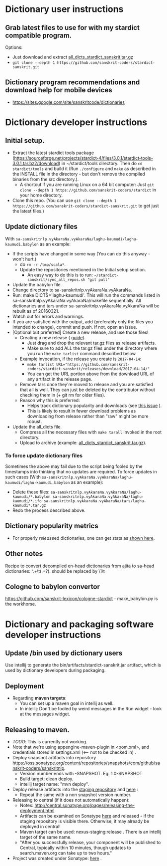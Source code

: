 # Dictionary user instructions
## Grab latest files to use for with my stardict compatible program.
Options:
* Just download and extract [all_dicts_stardict_sanskrit.tar.gz](https://archive.org/download/stardict_collections/all_dicts_stardict_sanskrit.tar.gz)
* `git clone --depth 1 https://github.com/sanskrit-coders/stardict-sanskrit.git`

## Dictionary program recommendations and download help for mobile devices
* <https://sites.google.com/site/sanskritcode/dictionaries>

# Dictionary developer instructions
## Initial  setup.
* Extract the latest stardict tools package (<https://sourceforge.net/projects/stardict-4/files/3.0.1/stardict-tools-3.0.1.tar.bz2/download>) in ~/stardict/tools directory. Then do `cd stardict/tools` and build it (Run `./configure` and `make` as described in the INSTALL file in the directory - but don't remove the compiled binaries from the src directory.).
  * A shortcut if you are running Linux on a 64 bit computer: Just `git clone --depth 1 https://github.com/sanskrit-coders/stardict` in your home directory.
* Clone this repo. (You can use `git clone --depth 1 https://github.com/sanskrit-coders/stardict-sanskrit.git` to get just the latest files.)

## Update dictionary files
With `sa-sanskritnlp.vyAkaraNa.vyAkaraNa/laghu-kaumudi/laghu-kaumudi.babylon` as an example:
* If the scripts have changed in some way (You can do this anyway - won't hurt.)
	* do `rm -r /tmp/scala*`.
	* Update the repositories mentioned in the Initial setup section.
		* An easy way to do this is to run: `~/stardict-sanskrit/sync_all_repos.sh "git pull"`
* Update the babylon file.
* Change directory to sa-sanskritnlp.vyAkaraNa.vyAkaraNa.
* Run: make DICTS='laghu-kaumudi'. This will run the commands listed in sa-sanskritnlp.vyAkaraNa.vyAkaraNa/makefile sequentially. All dictionaries and tars under sa-sanskritnlp.vyAkaraNa.vyAkaraNa will be rebuilt as of 20160321.
* Watch out for errors and warnings.
* If you are satisfied with the output, add (preferably only the files you intended to change), commit and push. If not, open an issue.
* [Optional but preferred] Create a new release, and use those files!
  * Creating a new release ( [guide](https://help.github.com/articles/creating-releases/)).
    * Just drag and drop the relevant tar.gz files as release artifacts.
    * Make sure to add ALL the tar.gz files under the directory where you run the `make tarlist` command described below.
  * Example invocation, if the release you create is `2017-04-14`:
    * `make tarlist URL="https://github.com/sanskrit-coders/stardict-sanskrit/releases/download/2017-04-14/"`
    * You can get the URL portion above from the download URL of any artifact in the release page.
  * Remove tars once they're moved to release and you are satisfied that all is well. They can just be deleted by the contributor without checking them in (+ git rm for older files).
  * Reason why this is preferred:
    * Helps track dictionary popularity and downloads (see [this issue](https://github.com/sanskrit-coders/stardict-dictionary-updater/issues/12) ).
    * This is likely to result in fewer download problems as downloading from release rather than "raw" might be more robust.
* Update the all_dicts file.
  * Compress all the necessary files with `make tarall` invoked in the root directory.
  * Upload to archive (example: [all_dicts_stardict_sanskrit.tar.gz](https://archive.org/download/stardict_collections/all_dicts_stardict_sanskrit.tar.gz)).

### To force update dictionary files
Sometimes the above may fail due to the script being fooled by the timestamps into thinking that no updates are required. To force updates in such cases (With `sa-sanskritnlp.vyAkaraNa.vyAkaraNa/laghu-kaumudi/laghu-kaumudi.babylon` as an example):
* Delete these files: `sa-sanskritnlp.vyAkaraNa.vyAkaraNa/laghu-kaumudi/*.babylon sa-sanskritnlp.vyAkaraNa.vyAkaraNa/laghu-kaumudi/*.ifo sa-sanskritnlp.vyAkaraNa.vyAkaraNa/tars/laghu-kaumudi*.tar.gz`
* Redo the process described above.

## Dictionary popularity metrics
* For properly *release*ed dictionaries, one can get stats as [shown here](http://mmilidoni.github.io/github-downloads-count/).

## Other notes
Recipe to convert decompiled en-head dictionaries from ajita to sa-head dictionaries: ^.+\t(.+?)\.  should be replaced by \1\t

## Cologne to babylon convertor
https://github.com/sanskrit-lexicon/cologne-stardict - make_babylon.py is the workhorse.

# Dictionary and packaging software developer instructions
## Update /bin used by dictionary users
Use intellij to generate the bin/artifacts/stardict-sanskrit.jar artifact, which is used by dictionary developers during packaging. 

## Deployment
* Regarding **maven targets**:
  * You can set up a maven goal in intellij as well.
  * In intellij: Don't be fooled by weird messages in the Run widget - look at the messages widget.

## Releasing to maven.
* *TODO*: This is currently not working. 
* Note that we're using appengine-maven-plugin in <pom.xml>, and credentials stored in settings.xml (<-- not to be checked in) .
* Deploy snapshot artifacts into repository <https://oss.sonatype.org/content/repositories/snapshots/com/github/sanskrit-coders/sanskritnlp>.
  * Version number ends with -SNAPSHOT. Eg. 1.0-SNAPSHOT
  * Build target: clean deploy.
  * intellij target name: "mvn deploy".
* Deploy release artifacts into the [staging repository](https://oss.sonatype.org/content/repositories/releases/com/github/sanskrit-coders/sanskritnlp/) and [here](http://repo1.maven.org/maven2/com/github/sanskrit-coders/sanskritnlp/) :
  * Repeat the same with a non snapshot version number.
* Releasing to central (if it does not automatically happen):
  * Notes: <http://central.sonatype.org/pages/releasing-the-deployment.html>
  * Artifacts can be examined on Sonatype [here](https://oss.sonatype.org/#nexus-search;quick~sanskrit) and released - if the staging repository is visible there. Otherwise, it may already be deployed in central!
  * Maven target can be used: nexus-staging:release . There is an intellij target of the same name.
  * "After you successfully release, your component will be published to Central, typically within 10 minutes, though updates to search.maven.org can take up to two hours."
* Project was created under Sonatype:  [here](https://issues.sonatype.org/browse/OSSRH-29183) .

